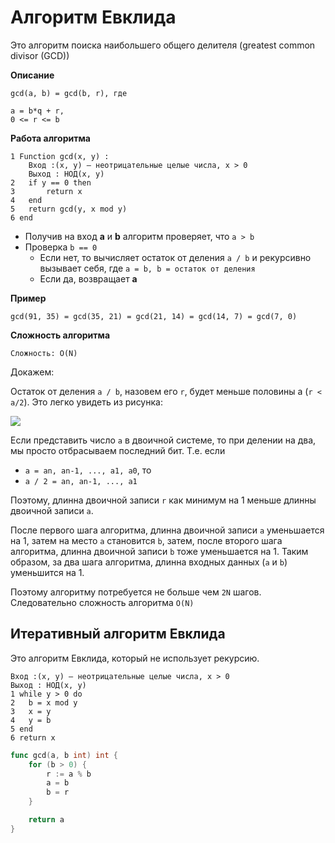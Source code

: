 # Алгоритм Евклида

Это алгоритм поиска наибольшего общего делителя (greatest common divisor (GCD))

**Описание**
```
gcd(a, b) = gcd(b, r), где 

a = b*q + r,
0 <= r <= b
```

**Работа алгоритма**
```
1 Function gcd(x, y) :
    Вход :(x, y) — неотрицательные целые числа, x > 0
    Выход : НОД(x, y)
2   if y == 0 then
3       return x
4   end
5   return gcd(y, x mod y)
6 end
```

- Получив на вход **a** и **b** алгоритм проверяет, что `a > b`
- Проверка `b == 0`
  - Если нет, то вычисляет остаток от деления `a / b` и рекурсивно вызывает себя, где `a = b, b = остаток от деления`
  - Если да, возвращает **a**

**Пример**

```
gcd(91, 35) = gcd(35, 21) = gcd(21, 14) = gcd(14, 7) = gcd(7, 0)

```

**Сложность алгоритма**

`Сложность: O(N)` 

Докажем:

Остаток от деления `a / b`, назовем его `r`, будет меньше половины а (`r < a/2`). Это легко увидеть из рисунка:

![](../../assets/img/alg_2.jpeg)

Если представить число `a` в двоичной системе, то при делении на два, мы просто отбрасываем последний бит. Т.е. если 
- `a = an, an-1, ..., a1, a0`, то  
- `a / 2 = an, an-1, ..., a1`

Поэтому, длинна двоичной записи `r` как минимум на 1 меньше длинны двоичной записи `a`.

После первого шага алгоритма, длинна двоичной записи `a` уменьшается на 1, затем на место `a` становится `b`, затем, после второго шага алгоритма, длинна двоичной записи `b` тоже уменьшается на 1. Таким образом, за два шага алгоритма, длинна входных данных (`a` и `b`) уменьшится на 1.

Поэтому алгоритму потребуется не больше чем `2N` шагов. Следовательно сложность алгоритма `O(N)`


## Итеративный алгоритм Евклида

Это алгоритм Евклида, который не использует рекурсию.
```
Вход :(x, y) — неотрицательные целые числа, x > 0
Выход : НОД(x, y)
1 while y > 0 do
2   b = x mod y
3   x = y
4   y = b
5 end
6 return x
```

```go
func gcd(a, b int) int {
    for (b > 0) {
        r := a % b
        a = b
        b = r
    }

    return a
}
```